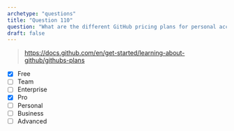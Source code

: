 ```yaml
---
archetype: "questions"
title: "Question 110"
question: "What are the different GitHub pricing plans for personal accounts? (Select two)"
draft: false
---
```



> https://docs.github.com/en/get-started/learning-about-github/githubs-plans
- [x] Free
- [ ] Team
- [ ] Enterprise
- [x] Pro
- [ ] Personal
- [ ] Business
- [ ] Advanced
